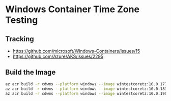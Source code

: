 # Windows Container Time Zone Testing

## Tracking

* https://github.com/microsoft/Windows-Containers/issues/15
* https://github.com/Azure/AKS/issues/2295

## Build the Image

```bash
az acr build -r cdwms --platform windows --image wintestcoretz:10.0.17763.1935 -f Dockerfile-10.0.17763.1935 .
az acr build -r cdwms --platform windows --image wintestcoretz:10.0.18363.1556 -f Dockerfile-10.0.18363.1556 .
az acr build -r cdwms --platform windows --image wintestcoretz:10.0.19041.985  -f Dockerfile-10.0.19041.985  .
```